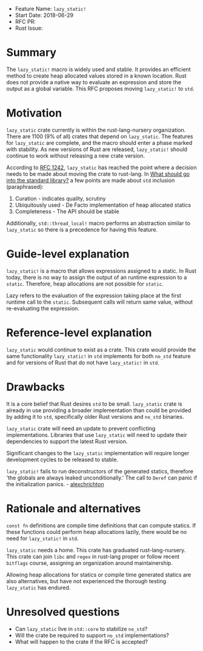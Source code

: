 - Feature Name: `lazy_static!`
- Start Date: 2018-06-29
- RFC PR:
- Rust Issue:

# Summary
[summary]: #summary

The `lazy_static!` macro is widely used and stable.  It provides an efficient
method to create heap allocated values stored in a known location.  Rust
does not provide a native way to evaluate an expression and store the
output as a global variable.  This RFC proposes moving `lazy_static!` to
`std`.

# Motivation
[motivation]: #motivation

[RFC 1242]: http://rust-lang.github.io/rfcs/1242-rust-lang-crates.html#the-lifecycle-of-a-rust-lang-crate

[What should go into the standard library?]: https://internals.rust-lang.org/t/what-should-go-into-the-standard-library/2158

`lazy_static` crate currently is within the rust-lang-nursery organization.  There are 1100 (9% of all) crates that depend on `lazy_static`.  The features
for `lazy_static` are complete, and the macro should enter a phase marked
with stability.  As new versions of Rust are released, `lazy_static!` should
continue to work without releasing a new crate version.

According to [RFC 1242], `lazy_static` has reached the point where a decision
needs to be made about moving the crate to rust-lang.  In [What should go into the standard library?]
a few points are made about `std` inclusion (paraphrased):
 1. Curation - indicates quality, scrutiny
 2. Ubiquitously used - De Facto implementation of heap allocated statics
 3. Completeness - The API should be stable

 Additionally, `std::thread_local!` macro performs an abstraction similar
 to `lazy_static` so there is a precedence for having this feature.

# Guide-level explanation
[guide-level-explanation]: #guide-level-explanation

`lazy_static!` is a macro that allows expressions assigned to a static.
In Rust today, there is no way to assign the output of an runtime expression
to a `static`.  Therefore, heap allocations are not possible for `static`.

Lazy refers to the evaluation of the expression taking place at the first
runtime call to the `static`.  Subsequent calls will return same value,
without re-evaluating the expression.

# Reference-level explanation
[reference-level-explanation]: #reference-level-explanation

`lazy_static` would continue to exist as a crate.  This crate would provide
the same functionality `lazy_static!` in `std` implements for both `no_std`
feature and for versions of Rust that do not have `lazy_static!` in `std`.

# Drawbacks
[drawbacks]: #drawbacks

It is a core belief that Rust desires `std` to be small.  `lazy_static`
crate is already in use providing a broader implementation than could be
provided by adding it to `std`, specifically older Rust versions and
`no_std` binaries.  

`lazy_static` crate will need an update to prevent conflicting
implementations. Libraries that use `lazy_static` will need to update
their dependencies to support the latest Rust version.

Significant changes to the `lazy_static` implementation will require
longer development cycles to be released to stable.

`lazy_static!` fails to run deconstructors of the generated statics,
therefore 'the globals are always leaked unconditionally.'  The call
to `Deref` can panic if the initialization panics. - [alexchrichton]

[alexchrichton]: https://internals.rust-lang.org/t/proposing-lazy-static-for-the-nursery/2683/2

# Rationale and alternatives
[alternatives]: #alternatives

`const fn` definitions are compile time definitions that can compute statics.
If these functions could perform heap allocations lazily, there would be
no need for `lazy_static!` in `std`.

`lazy_static` needs a home.  This crate has graduated rust-lang-nursery.
This crate can join `libc` and `regex` in rust-lang proper or follow
recent `bitflags` course, assigning an organization around maintainership.

Allowing heap allocations for statics or compile time generated statics
are also alternatives, but have not experienced the thorough testing
`lazy_static` has endured.


# Unresolved questions
[unresolved]: #unresolved-questions

- Can `lazy_static` live in `std::core` to stabilize `no_std`?
- Will the crate be required to support `no_std` implementations?
- What will happen to the crate if the RFC is accepted?
